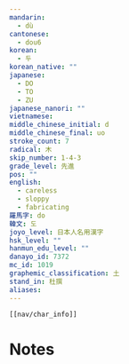 ```yaml
---
mandarin:
  - dù
cantonese:
  - dou6
korean:
  - 두
korean_native: ""
japanese:
  - DO
  - TO
  - ZU
japanese_nanori: ""
vietnamese:
middle_chinese_initial: d
middle_chinese_final: uo
stroke_count: 7
radical: 木
skip_number: 1-4-3
grade_level: 先進
pos: ""
english:
  - careless
  - sloppy
  - fabricating
羅馬字: do
韓文: 도
joyo_level: 日本人名用漢字
hsk_level: ""
hanmun_edu_level: ""
danayo_id: 7372
mc_id: 1019
graphemic_classification: 土
stand_in: 杜撰
aliases:
---
```

```meta-bind-embed
[[nav/char_info]]
```

# Notes
